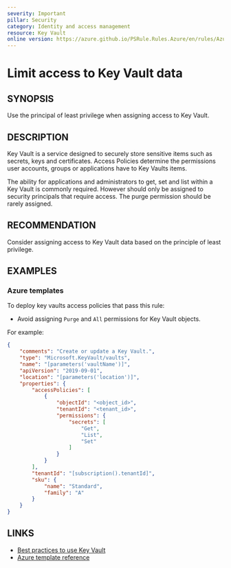 ```yaml
---
severity: Important
pillar: Security
category: Identity and access management
resource: Key Vault
online version: https://azure.github.io/PSRule.Rules.Azure/en/rules/Azure.KeyVault.AccessPolicy/
---
```


# Limit access to Key Vault data

## SYNOPSIS

Use the principal of least privilege when assigning access to Key Vault.

## DESCRIPTION

Key Vault is a service designed to securely store sensitive items such as secrets, keys and certificates.
Access Policies determine the permissions user accounts, groups or applications have to Key Vaults items.

The ability for applications and administrators to get, set and list within a Key Vault is commonly required.
However should only be assigned to security principals that require access.
The purge permission should be rarely assigned.

## RECOMMENDATION

Consider assigning access to Key Vault data based on the principle of least privilege.

## EXAMPLES

### Azure templates

To deploy key vaults access policies that pass this rule:

- Avoid assigning `Purge` and `All` permissions for Key Vault objects.

For example:

```json
{
    "comments": "Create or update a Key Vault.",
    "type": "Microsoft.KeyVault/vaults",
    "name": "[parameters('vaultName')]",
    "apiVersion": "2019-09-01",
    "location": "[parameters('location')]",
    "properties": {
        "accessPolicies": [
            {
                "objectId": "<object_id>",
                "tenantId": "<tenant_id>",
                "permissions": {
                    "secrets": [
                        "Get",
                        "List",
                        "Set"
                    ]
                }
            }
        ],
        "tenantId": "[subscription().tenantId]",
        "sku": {
            "name": "Standard",
            "family": "A"
        }
    }
}
```

## LINKS

- [Best practices to use Key Vault](https://docs.microsoft.com/azure/key-vault/general/best-practices)
- [Azure template reference](https://docs.microsoft.com/azure/templates/microsoft.keyvault/vaults)
